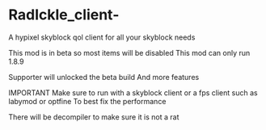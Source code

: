 # RadIckle_client-
A hypixel skyblock qol client for all your skyblock needs


This mod is in beta so most items will be disabled 
This mod can only run 1.8.9 


Supporter will unlocked the beta build 
And more features 


IMPORTANT 
Make sure to run with a skyblock client or a fps client such as labymod or optfine
To best fix the performance 

There will be decompiler to make sure it is not a rat
